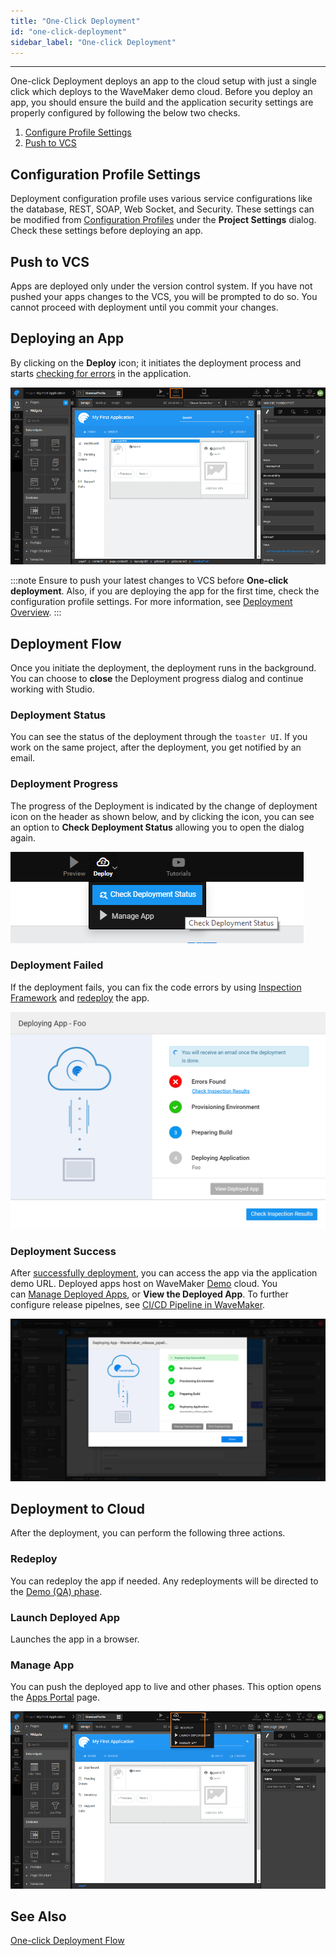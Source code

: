```yaml
---
title: "One-Click Deployment"
id: "one-click-deployment"
sidebar_label: "One-click Deployment"
---
```

---

One-click Deployment deploys an app to the cloud setup with just a single click which deploys to the WaveMaker demo cloud. Before you deploy an app, you should ensure the build and the application security settings are properly configured by following the below two checks.

1. [Configure Profile Settings](/learn/app-development/deployment/configuration-profiles/)
2. [Push to VCS](#push-to-vcs)

## Configuration Profile Settings

Deployment configuration profile uses various service configurations like the database, REST, SOAP, Web Socket, and Security. These settings can be modified from [Configuration Profiles](/learn/app-development/deployment/configuration-profiles/) under the **Project Settings** dialog. Check these settings before deploying an app.

## Push to VCS

Apps are deployed only under the version control system. If you have not pushed your apps changes to the VCS, you will be prompted to do so. You cannot proceed with deployment until you commit your changes.

## Deploying an App

By clicking on the **Deploy** icon; it initiates the deployment process and starts [checking for errors](/learn/app-development/dev-integration/inspection-framework) in the application.

[![deploy icon](/learn/assets/deploy.png)](/learn/assets/deploy.png)

:::note
Ensure to push your latest changes to VCS before **One-click deployment**. Also, if you are deploying the app for the first time, check the configuration profile settings. For more information, see [Deployment Overview](/learn/app-development/deployment/deployment-overview).
:::

## Deployment Flow

Once you initiate the deployment, the deployment runs in the background. You can choose to **close** the Deployment progress dialog and continue working with Studio.

### Deployment Status

You can see the status of the deployment through the `toaster UI`. If you work on the same project, after the deployment, you get notified by an email.

### Deployment Progress

The progress of the Deployment is indicated by the change of deployment icon on the header as shown below, and by clicking the icon, you can see an option to **Check Deployment Status** allowing you to open the dialog again.

![deployment-status](/learn/assets/Check-deployment-status-Click-e1554896395542.png)

### Deployment Failed

If the deployment fails, you can fix the code errors by using [Inspection Framework](/learn/app-development/dev-integration/inspection-framework) and [redeploy](#redeploy) the app.

![deploy failed](/learn/assets/deploy-failed.png)

### Deployment Success

After [successfully deployment](/learn/app-development/deployment/one-click-deployment#deployment-flow), you can access the app via the application demo URL. Deployed apps host on WaveMaker [Demo](/learn/app-development/deployment/release-management#demo) cloud. You can [Manage Deployed Apps](/learn/app-development/deployment/manage-deployed-apps/#apps-portal), or **View the Deployed App**. To further configure release pipelnes, see [CI/CD Pipeline in WaveMaker](/learn/app-development/deployment/release-management).

![Deployment-flow-changes](/learn/assets/Deployment-flow-changes.png)

## Deployment to Cloud

After the deployment, you can perform the following three actions.

### Redeploy

You can redeploy the app if needed. Any redeployments will be directed to the [Demo (QA) phase](/learn/app-development/deployment/release-management/#demo).

### Launch Deployed App

Launches the app in a browser.

### Manage App

You can push the deployed app to live and other phases. This option opens the [Apps Portal](/learn/app-development/deployment/manage-deployed-apps#deployed-apps-management) page.

![cloud post deploy](/learn/assets/cloud_postdeploy.png)

## See Also

[One-click Deployment Flow](/learn/app-development/one-click-deployment-process)  
